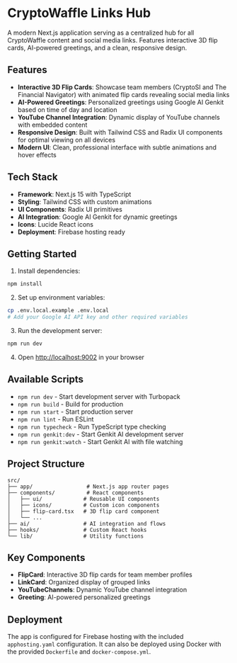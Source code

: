 # CryptoWaffle Links Hub

A modern Next.js application serving as a centralized hub for all CryptoWaffle content and social media links. Features interactive 3D flip cards, AI-powered greetings, and a clean, responsive design.

## Features

- **Interactive 3D Flip Cards**: Showcase team members (CryptoSI and The Financial Navigator) with animated flip cards revealing social media links
- **AI-Powered Greetings**: Personalized greetings using Google AI Genkit based on time of day and location
- **YouTube Channel Integration**: Dynamic display of YouTube channels with embedded content
- **Responsive Design**: Built with Tailwind CSS and Radix UI components for optimal viewing on all devices
- **Modern UI**: Clean, professional interface with subtle animations and hover effects

## Tech Stack

- **Framework**: Next.js 15 with TypeScript
- **Styling**: Tailwind CSS with custom animations
- **UI Components**: Radix UI primitives
- **AI Integration**: Google AI Genkit for dynamic greetings
- **Icons**: Lucide React icons
- **Deployment**: Firebase hosting ready

## Getting Started

1. Install dependencies:
```bash
npm install
```

2. Set up environment variables:
```bash
cp .env.local.example .env.local
# Add your Google AI API key and other required variables
```

3. Run the development server:
```bash
npm run dev
```

4. Open [http://localhost:9002](http://localhost:9002) in your browser

## Available Scripts

- `npm run dev` - Start development server with Turbopack
- `npm run build` - Build for production
- `npm run start` - Start production server
- `npm run lint` - Run ESLint
- `npm run typecheck` - Run TypeScript type checking
- `npm run genkit:dev` - Start Genkit AI development server
- `npm run genkit:watch` - Start Genkit AI with file watching

## Project Structure

```
src/
├── app/                 # Next.js app router pages
├── components/          # React components
│   ├── ui/             # Reusable UI components
│   ├── icons/          # Custom icon components
│   ├── flip-card.tsx   # 3D flip card component
│   └── ...
├── ai/                 # AI integration and flows
├── hooks/              # Custom React hooks
└── lib/                # Utility functions
```

## Key Components

- **FlipCard**: Interactive 3D flip cards for team member profiles
- **LinkCard**: Organized display of grouped links
- **YouTubeChannels**: Dynamic YouTube channel integration
- **Greeting**: AI-powered personalized greetings

## Deployment

The app is configured for Firebase hosting with the included `apphosting.yaml` configuration. It can also be deployed using Docker with the provided `Dockerfile` and `docker-compose.yml`.
